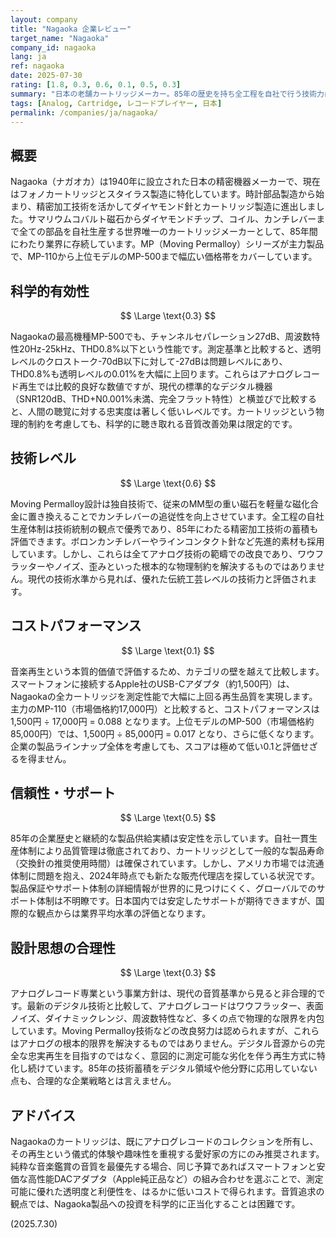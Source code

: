 ```yaml
---
layout: company
title: "Nagaoka 企業レビュー"
target_name: "Nagaoka"
company_id: nagaoka
lang: ja
ref: nagaoka
date: 2025-07-30
rating: [1.8, 0.3, 0.6, 0.1, 0.5, 0.3]
summary: "日本の老舗カートリッジメーカー。85年の歴史を持ち全工程を自社で行う技術力は評価できるものの、アナログレコード専業という方向性は現代の音質基準から見て合理性に欠け、コストパフォーマンスは極めて低いです。"
tags: [Analog, Cartridge, レコードプレイヤー, 日本]
permalink: /companies/ja/nagaoka/
---
```

## 概要

Nagaoka（ナガオカ）は1940年に設立された日本の精密機器メーカーで、現在はフォノカートリッジとスタイラス製造に特化しています。時計部品製造から始まり、精密加工技術を活かしてダイヤモンド針とカートリッジ製造に進出しました。サマリウムコバルト磁石からダイヤモンドチップ、コイル、カンチレバーまで全ての部品を自社生産する世界唯一のカートリッジメーカーとして、85年間にわたり業界に存続しています。MP（Moving Permalloy）シリーズが主力製品で、MP-110から上位モデルのMP-500まで幅広い価格帯をカバーしています。

## 科学的有効性

$$ \Large \text{0.3} $$

Nagaokaの最高機種MP-500でも、チャンネルセパレーション27dB、周波数特性20Hz-25kHz、THD0.8%以下という性能です。測定基準と比較すると、透明レベルのクロストーク-70dB以下に対して-27dBは問題レベルにあり、THD0.8%も透明レベルの0.01%を大幅に上回ります。これらはアナログレコード再生では比較的良好な数値ですが、現代の標準的なデジタル機器（SNR120dB、THD+N0.001%未満、完全フラット特性）と横並びで比較すると、人間の聴覚に対する忠実度は著しく低いレベルです。カートリッジという物理的制約を考慮しても、科学的に聴き取れる音質改善効果は限定的です。

## 技術レベル

$$ \Large \text{0.6} $$

Moving Permalloy設計は独自技術で、従来のMM型の重い磁石を軽量な磁化合金に置き換えることでカンチレバーの追従性を向上させています。全工程の自社生産体制は技術統制の観点で優秀であり、85年にわたる精密加工技術の蓄積も評価できます。ボロンカンチレバーやラインコンタクト針など先進的素材も採用しています。しかし、これらは全てアナログ技術の範疇での改良であり、ワウフラッターやノイズ、歪みといった根本的な物理制約を解決するものではありません。現代の技術水準から見れば、優れた伝統工芸レベルの技術力と評価されます。

## コストパフォーマンス

$$ \Large \text{0.1} $$

音楽再生という本質的価値で評価するため、カテゴリの壁を越えて比較します。スマートフォンに接続するApple社のUSB-Cアダプタ（約1,500円）は、Nagaokaの全カートリッジを測定性能で大幅に上回る再生品質を実現します。主力のMP-110（市場価格約17,000円）と比較すると、コストパフォーマンスは 1,500円 ÷ 17,000円 = 0.088 となります。上位モデルのMP-500（市場価格約85,000円）では、1,500円 ÷ 85,000円 = 0.017 となり、さらに低くなります。企業の製品ラインナップ全体を考慮しても、スコアは極めて低い0.1と評価せざるを得ません。

## 信頼性・サポート

$$ \Large \text{0.5} $$

85年の企業歴史と継続的な製品供給実績は安定性を示しています。自社一貫生産体制により品質管理は徹底されており、カートリッジとして一般的な製品寿命（交換針の推奨使用時間）は確保されています。しかし、アメリカ市場では流通体制に問題を抱え、2024年時点でも新たな販売代理店を探している状況です。製品保証やサポート体制の詳細情報が世界的に見つけにくく、グローバルでのサポート体制は不明瞭です。日本国内では安定したサポートが期待できますが、国際的な観点からは業界平均水準の評価となります。

## 設計思想の合理性

$$ \Large \text{0.3} $$

アナログレコード専業という事業方針は、現代の音質基準から見ると非合理的です。最新のデジタル技術と比較して、アナログレコードはワウフラッター、表面ノイズ、ダイナミックレンジ、周波数特性など、多くの点で物理的な限界を内包しています。Moving Permalloy技術などの改良努力は認められますが、これらはアナログの根本的限界を解決するものではありません。デジタル音源からの完全な忠実再生を目指すのではなく、意図的に測定可能な劣化を伴う再生方式に特化し続けています。85年の技術蓄積をデジタル領域や他分野に応用していない点も、合理的な企業戦略とは言えません。

## アドバイス

Nagaokaのカートリッジは、既にアナログレコードのコレクションを所有し、その再生という儀式的体験や趣味性を重視する愛好家の方にのみ推奨されます。純粋な音楽鑑賞の音質を最優先する場合、同じ予算であればスマートフォンと安価な高性能DACアダプタ（Apple純正品など）の組み合わせを選ぶことで、測定可能に優れた透明度と利便性を、はるかに低いコストで得られます。音質追求の観点では、Nagaoka製品への投資を科学的に正当化することは困難です。

(2025.7.30)
